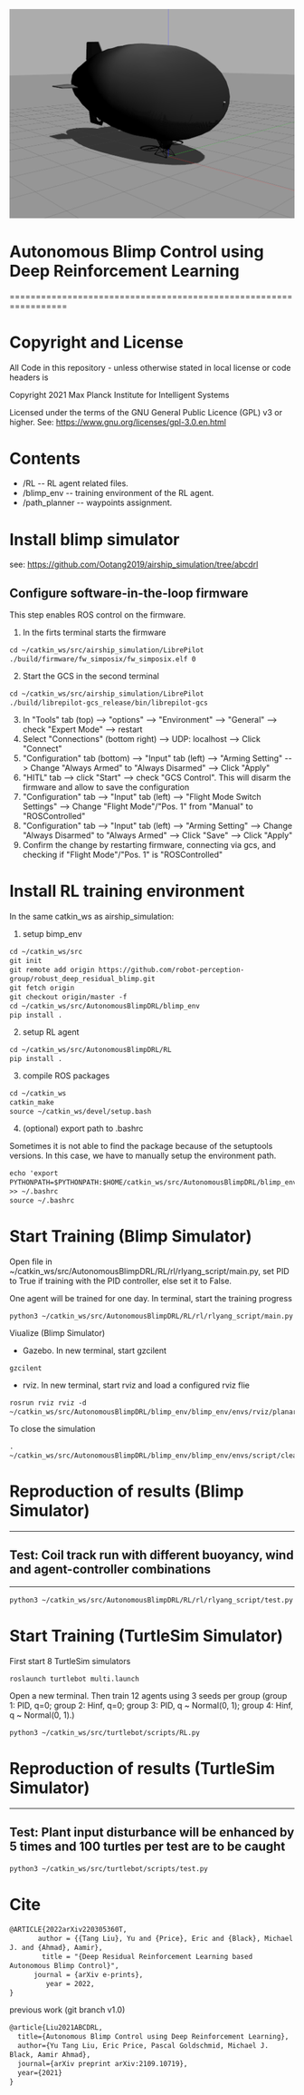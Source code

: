 ![Blimp Description file launch in Gazebo](images/Screenshot.png)

# Autonomous Blimp Control using Deep Reinforcement Learning
=================================================================


# Copyright and License

All Code in this repository - unless otherwise stated in local license or code headers is

Copyright 2021 Max Planck Institute for Intelligent Systems

Licensed under the terms of the GNU General Public Licence (GPL) v3 or higher.
See: https://www.gnu.org/licenses/gpl-3.0.en.html


# Contents

* /RL -- RL agent related files.
* /blimp_env -- training environment of the RL agent. 
* /path_planner -- waypoints assignment.

# Install blimp simulator
see: https://github.com/Ootang2019/airship_simulation/tree/abcdrl


## Configure software-in-the-loop firmware
This step enables ROS control on the firmware.

1. In the firts terminal starts the firmware
```console
cd ~/catkin_ws/src/airship_simulation/LibrePilot
./build/firmware/fw_simposix/fw_simposix.elf 0  
```

2. Start the GCS in the second terminal
```console
cd ~/catkin_ws/src/airship_simulation/LibrePilot
./build/librepilot-gcs_release/bin/librepilot-gcs
```
3. In "Tools" tab (top) --> "options" --> "Environment" --> "General" --> check "Expert Mode" --> restart
4. Select "Connections" (bottom right) --> UDP: localhost --> Click "Connect"
5. "Configuration" tab (bottom) --> "Input" tab (left) --> "Arming Setting" --> Change "Always Armed" to "Always Disarmed" --> Click "Apply"
6. "HITL" tab --> click "Start" --> check "GCS Control". 
   This will disarm the firmware and allow to save the configuration
7. "Configuration" tab --> "Input" tab (left) --> "Flight Mode Switch Settings" --> Change "Flight Mode"/"Pos. 1" from "Manual" to "ROSControlled" 
8. "Configuration" tab --> "Input" tab (left) --> "Arming Setting" --> Change "Always Disarmed" to "Always Armed" --> Click "Save" --> Click "Apply" 
9. Confirm the change by restarting firmware, connecting via gcs, and checking if "Flight Mode"/"Pos. 1" is "ROSControlled"

# Install RL training environment

In the same catkin_ws as airship_simulation: 

1. setup bimp_env
```console
cd ~/catkin_ws/src
git init
git remote add origin https://github.com/robot-perception-group/robust_deep_residual_blimp.git
git fetch origin
git checkout origin/master -f
cd ~/catkin_ws/src/AutonomousBlimpDRL/blimp_env
pip install .
```
2. setup RL agent
```console
cd ~/catkin_ws/src/AutonomousBlimpDRL/RL
pip install .
```

3. compile ROS packages
```console
cd ~/catkin_ws
catkin_make
source ~/catkin_ws/devel/setup.bash
```

4. (optional) export path to .bashrc

Sometimes it is not able to find the package because of the setuptools versions. In this case, we have to manually setup the environment path.
```console
echo 'export PYTHONPATH=$PYTHONPATH:$HOME/catkin_ws/src/AutonomousBlimpDRL/blimp_env/:$HOME/catkin_ws/src/AutonomousBlimpDRL/RL/' >> ~/.bashrc
source ~/.bashrc
```

# Start Training (Blimp Simulator)
Open file in ~/catkin_ws/src/AutonomousBlimpDRL/RL/rl/rlyang_script/main.py, set PID to True if training with the PID controller, else set it to False.

One agent will be trained for one day. In terminal, start the training progress
```console
python3 ~/catkin_ws/src/AutonomousBlimpDRL/RL/rl/rlyang_script/main.py
```


Viualize (Blimp Simulator)
* Gazebo. In new terminal, start gzcilent
```console
gzcilent
```
* rviz. In new terminal, start rviz and load a configured rviz flie
```console
rosrun rviz rviz -d ~/catkin_ws/src/AutonomousBlimpDRL/blimp_env/blimp_env/envs/rviz/planar_goal_env.rviz
```

To close the simulation
```console
. ~/catkin_ws/src/AutonomousBlimpDRL/blimp_env/blimp_env/envs/script/cleanup.sh
```


# Reproduction of results (Blimp Simulator)

--------------
## Test: Coil track run with different buoyancy, wind and agent-controller combinations
--------------
```console
python3 ~/catkin_ws/src/AutonomousBlimpDRL/RL/rl/rlyang_script/test.py
```



# Start Training (TurtleSim Simulator)
First start 8 TurtleSim simulators
```console
roslaunch turtlebot multi.launch
```

Open a new terminal. Then train 12 agents using 3 seeds per group (group 1: PID, q=0; group 2: Hinf, q=0; group 3: PID, q ~ Normal(0, 1); 
group 4: Hinf, q ~ Normal(0, 1).)  
```console
python3 ~/catkin_ws/src/turtlebot/scripts/RL.py
```

# Reproduction of results (TurtleSim Simulator)

--------------
## Test: Plant input disturbance will be enhanced by 5 times and 100 turtles per test are to be caught
```console
python3 ~/catkin_ws/src/turtlebot/scripts/test.py
```

# Cite
```
@ARTICLE{2022arXiv220305360T,
       author = {{Tang Liu}, Yu and {Price}, Eric and {Black}, Michael J. and {Ahmad}, Aamir},
        title = "{Deep Residual Reinforcement Learning based Autonomous Blimp Control}",
      journal = {arXiv e-prints},
         year = 2022,
}
```

previous work (git branch v1.0)
```
@article{Liu2021ABCDRL,
  title={Autonomous Blimp Control using Deep Reinforcement Learning},
  author={Yu Tang Liu, Eric Price, Pascal Goldschmid, Michael J. Black, Aamir Ahmad},
  journal={arXiv preprint arXiv:2109.10719},
  year={2021}
}
```
